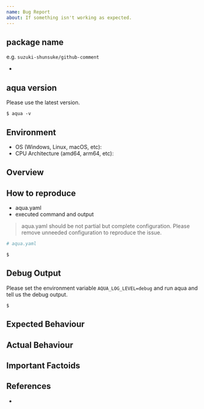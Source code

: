 ```yaml
---
name: Bug Report
about: If something isn't working as expected.
---
```


## package name

e.g. `suzuki-shunsuke/github-comment`

-

## aqua version

Please use the latest version.

```console
$ aqua -v

```

## Environment

- OS (Windows, Linux, macOS, etc):
- CPU Architecture (amd64, arm64, etc):

## Overview

## How to reproduce

- aqua.yaml
- executed command and output

> aqua.yaml should be not partial but complete configuration.
> Please remove unneeded configuration to reproduce the issue.

```yaml
# aqua.yaml
```

```console
$
```

## Debug Output

Please set the environment variable `AQUA_LOG_LEVEL=debug` and run aqua and tell us the debug output.

```console
$
```

## Expected Behaviour

## Actual Behaviour

## Important Factoids

## References

-
